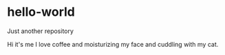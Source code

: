 # hello-world
Just another repository

Hi it's me I love coffee and moisturizing my face and cuddling with my cat. 

